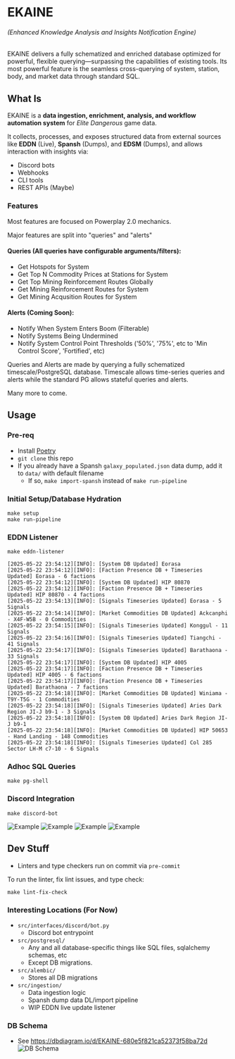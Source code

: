 # EKAINE
###### (Enhanced Knowledge Analysis and Insights Notification Engine)

EKAINE delivers a fully schematized and enriched database optimized for powerful, flexible querying—surpassing the capabilities of existing tools. Its most powerful feature is the seamless cross-querying of system, station, body, and market data through standard SQL.

## What Is

EKAINE is a **data ingestion, enrichment, analysis, and workflow automation system** for *Elite Dangerous* game data.

It collects, processes, and exposes structured data from external sources like **EDDN** (Live), **Spansh** (Dumps), and **EDSM** (Dumps), and allows interaction with insights via:
- Discord bots
- Webhooks
- CLI tools
- REST APIs (Maybe)

### Features
Most features are focused on Powerplay 2.0 mechanics.

Major features are split into "queries" and "alerts"

#### Queries (All queries have configurable arguments/filters):
- Get Hotspots for System
- Get Top N Commodity Prices at Stations for System
- Get Top Mining Reinforcement Routes Globally
- Get Mining Reinforcement Routes for System
- Get Mining Acqusition Routes for System

#### Alerts (Coming Soon):
- Notify When System Enters Boom (Filterable)
- Notify Systems Being Undermined
- Notify System Control Point Thresholds ('50%', '75%', etc to 'Min Control Score', 'Fortified', etc)

Queries and Alerts are made by querying a fully schematized timescale/PostgreSQL database. Timescale allows time-series queries and alerts while the standard PG allows stateful queries and alerts.

Many more to come.

## Usage
### Pre-req
- Install [Poetry](https://python-poetry.org/docs/#installation)
- `git clone` this repo
- If you already have a Spansh `galaxy_populated.json` data dump, add it to `data/` with default filename
  - If so, `make import-spansh` instead of `make run-pipeline`

### Initial Setup/Database Hydration
```
make setup
make run-pipeline
```

### EDDN Listener
```
make eddn-listener
```

```
[2025-05-22 23:54:12][INFO]: [System DB Updated] Eorasa
[2025-05-22 23:54:12][INFO]: [Faction Presence DB + Timeseries Updated] Eorasa - 6 factions
[2025-05-22 23:54:12][INFO]: [System DB Updated] HIP 80870
[2025-05-22 23:54:12][INFO]: [Faction Presence DB + Timeseries Updated] HIP 80870 - 4 factions
[2025-05-22 23:54:13][INFO]: [Signals Timeseries Updated] Eorasa - 5 Signals
[2025-05-22 23:54:14][INFO]: [Market Commodities DB Updated] Ackcanphi - X4F-W5B - 0 Commodities
[2025-05-22 23:54:15][INFO]: [Signals Timeseries Updated] Konggul - 11 Signals
[2025-05-22 23:54:16][INFO]: [Signals Timeseries Updated] Tiangchi - 41 Signals
[2025-05-22 23:54:17][INFO]: [Signals Timeseries Updated] Barathaona - 33 Signals
[2025-05-22 23:54:17][INFO]: [System DB Updated] HIP 4005
[2025-05-22 23:54:17][INFO]: [Faction Presence DB + Timeseries Updated] HIP 4005 - 6 factions
[2025-05-22 23:54:17][INFO]: [Faction Presence DB + Timeseries Updated] Barathaona - 7 factions
[2025-05-22 23:54:18][INFO]: [Market Commodities DB Updated] Winiama - T9Y-T5G - 1 Commodities
[2025-05-22 23:54:18][INFO]: [Signals Timeseries Updated] Aries Dark Region JI-J b9-1 - 3 Signals
[2025-05-22 23:54:18][INFO]: [System DB Updated] Aries Dark Region JI-J b9-1
[2025-05-22 23:54:18][INFO]: [Market Commodities DB Updated] HIP 50653 - Hand Landing - 148 Commodities
[2025-05-22 23:54:18][INFO]: [Signals Timeseries Updated] Col 285 Sector LH-M c7-10 - 6 Signals
```

### Adhoc SQL Queries
```
make pg-shell
```

### Discord Integration
```
make discord-bot
```

![Example](docs/discord_get-top-reinf-mining-routes.png)
![Example](docs/discord_get-mining-expandable.png)
![Example](docs/discord_get-top-commodities.png)
![Example](docs/discord_get-hotspots.png)

## Dev Stuff
- Linters and type checkers run on commit via `pre-commit`

To run the linter, fix lint issues, and type check:
```
make lint-fix-check
```

### Interesting Locations (For Now)
- `src/interfaces/discord/bot.py`
  - Discord bot entrypoint
- `src/postgresql/`
  - Any and all database-specific things like SQL files, sqlalchemy schemas, etc
  - Except DB migrations.
- `src/alembic/`
  - Stores all DB migrations
- `src/ingestion/`
  - Data ingestion logic
  - Spansh dump data DL/import pipeline
  - WIP EDDN live update listener

### DB Schema
- See https://dbdiagram.io/d/EKAINE-680e5f821ca52373f58ba72d
![DB Schema](docs/schema.png)
